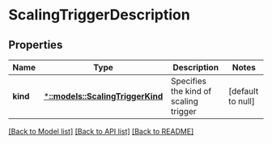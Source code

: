# ScalingTriggerDescription

## Properties
Name | Type | Description | Notes
------------ | ------------- | ------------- | -------------
**kind** | [***::models::ScalingTriggerKind**](ScalingTriggerKind.md) | Specifies the kind of scaling trigger | [default to null]

[[Back to Model list]](../README.md#documentation-for-models) [[Back to API list]](../README.md#documentation-for-api-endpoints) [[Back to README]](../README.md)



